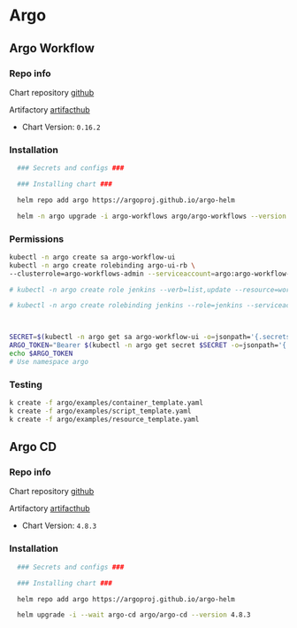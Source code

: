 # Argo

## Argo Workflow

### Repo info

Chart repository [github](https://github.com/argoproj/argo-workflows)

Artifactory [artifacthub](https://artifacthub.io/packages/helm/argo/argo-workflows)

- Chart Version: ``0.16.2``

### Installation

```sh
  ### Secrets and configs ###

  ### Installing chart ###

  helm repo add argo https://argoproj.github.io/argo-helm

  helm -n argo upgrade -i argo-workflows argo/argo-workflows --version 0.16.2
```

### Permissions

```sh
kubectl -n argo create sa argo-workflow-ui
kubectl -n argo create rolebinding argo-ui-rb \
--clusterrole=argo-workflows-admin --serviceaccount=argo:argo-workflow-ui

# kubectl -n argo create role jenkins --verb=list,update --resource=workflows.argoproj.io

# kubectl -n argo create rolebinding jenkins --role=jenkins --serviceaccount=argo:jenkins



SECRET=$(kubectl -n argo get sa argo-workflow-ui -o=jsonpath='{.secrets[0].name}')
ARGO_TOKEN="Bearer $(kubectl -n argo get secret $SECRET -o=jsonpath='{.data.token}' | base64 --decode)"
echo $ARGO_TOKEN
# Use namespace argo
```

### Testing
```sh
k create -f argo/examples/container_template.yaml
k create -f argo/examples/script_template.yaml
k create -f argo/examples/resource_template.yaml
```

## Argo CD

### Repo info

Chart repository [github](https://github.com/argoproj/argo-cd)

Artifactory [artifacthub](https://artifacthub.io/packages/helm/argo/argo-cd)

- Chart Version: ``4.8.3``

### Installation

```sh
  ### Secrets and configs ###

  ### Installing chart ###

  helm repo add argo https://argoproj.github.io/argo-helm

  helm upgrade -i --wait argo-cd argo/argo-cd --version 4.8.3
```